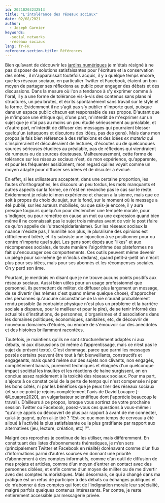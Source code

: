 ```yaml
---
id: 20210203232513
title: "L'intolérance des réseaux sociaux"
date: 02/08/2021
author:
  - Joseph Garnier
keywords:
  -social networks
  -réseaux sociaux
lang: fr-FR
reference-section-title: Références
---
```


Bien qu’avant de découvrir les [jardins numériques]([[20210203232726]]) je m'étais résigné à ne pas disposer de solutions satisfaisantes pour l'écriture et la conservation des notes , il m'apparaissait toutefois acquis, il y a quelque temps encore, que les réseaux sociaux, en particulier Twitter et Facebook, étaient un bon moyen de partager ses réflexions au public pour engager des débats et des discussions. Dans la mesure où l'on a tendance à s'y exprimer comme à l'oral, il y a une forme de tolérance vis-à-vis des contenus sans plans ni structures, un peu brutes, et écrits spontanément sans travail sur le style et la forme. Évidemment il ne s'agit pas s'y publier n'importe quoi, puisque dans un espace public chacun est responsable de ses propos. D'autant que je m'impose une éthique qui, d'une part, m'interdit de m'exprimer sur un sujet que je n'ai pas au moins un peu étudié sérieusement au préalable, et d'autre part, m'interdit de diffuser des messages qui pourraient blesser quelqu'un (attaquons et discutons des idées, pas des gens). Mais dans mon propos je fais bien référence à des réflexions et des idées *ex materia* qui s'inspireraient et découleraient de lectures, d'écoutes ou de quelconques sources sérieuses étudiées au préalable, pas de réflexions qui viendraient de rumeurs ou de sources douteuses. Malheureusement, cette forme de tolérance sur les réseaux sociaux n'est, de mon expérience, qu'apparente, et pour les fréquenter assidûment, mon regard qui les voyait comme un moyen adapté pour diffuser ses idées et de discuter a évolué.

En effet, si les utilisateurs acceptent, dans une certaine proportion, les fautes d'orthographes, les discours un peu tordus, les mots manquants et autres aspects sur la forme, ce n'est en revanche pas le cas sur le reste. Evidemment je relate ici mon expérience et chacun a la sienne, mais que ce soit à propos du choix du sujet, sur le fond, sur le moment où le message a été publié, sur les auteurs mobilisés, ou que sais-je encore, il y aura presque toujours quelqu'un pour déclencher une tempête morale, pour s'indigner, ou pour remettre en cause un mot ou une expression quand bien même il ne connaissait pas le sujet trois minutes avant de voir le post (faire ce qu'on appelle de l'ultracrépidarianisme). Sur les réseaux sociaux la nuance n'existe pas, l'humilité non plus, le pluralisme des opinions est difficilement toléré, et il y subsiste une injonction à se positionner pour ou contre n'importe quel sujet. Les gens sont dopés aux "likes" et aux récompenses sociales, de toute manière l'algorithme des plateformes ne fait qu'encourager ces comportements. Ces outils peuvent même devenir un piège pour soi-même (je m'inclus dedans), quand petit-à-petit on n'écrit plus pour ses idées, mais pour ses abonnés et les récompenses sociales. On y perd son âme.

Pourtant, je mentirais en disant que je ne trouve aucuns points positifs aux réseaux sociaux. Aussi bien utiles pour un usage professionnel que personnel, ils permettent de militer, de diffuser plus largement un message, de se divertir (les mèmes c'est quand même quelque chose), d'approcher des personnes qu'aucune circonstance de la vie n'aurait probablement rendu possible (la contrainte physique n'est plus un problème et la barrière sociale a disparue, pour le meilleur et pour le pire), de se tenir informé des actualités d'institutions, de personnes, d'organismes et d'associations dans les domaines politiques, économiques, sanitaires, etc, de découvrir de nouveaux domaines d'études, ou encore de s'émouvoir sur des anecdotes et des histoires brillamment racontées.

Toutefois, je maintiens qu'ils ne sont structurellement adaptés ni aux débats, ni aux discussions (ni même à l’apprentissage, mais ce n’est pas le sujet du présent texte). C'est dommage, parce que parmi les messages postés certains peuvent être tout à fait bienveillants, constructifs et engageants, mais quand même sur des sujets non clivants, non engagés, complètement banals, purement techniques et éloignés d'un quelconque impact sociétal les insultes et les réactions de haine surgissent, on en conclue assez rapidement à la toxicité des réseaux sociaux. Pour ma part, s'ajoute à ce constat celui de la perte de temps qui n'est compensée ni par les bons côtés, ni par les bénéfices que je peux tirer des réseaux sociaux (et sur ce point je rejoins complètement l'avis de David Louapre [-@Louapre2020], un vulgarisateur scientifique dont j'apprécie beaucoup le travail). D’ailleurs à ce propos, lorsque vous sortirez de votre prochaine session Twitter ou Facebook, posez-vous ces questions à vous-même : “qu’ai-je appris ou découvert de plus par rapport à avant de me connecter, qu’ai-je gagné, qu’en ai-je tiré ? “Est-ce que mon temps de cerveau a été alloué à l’activité la plus satisfaisante ou la plus gratifiante par rapport aux alternatives (jeu, lecture, création, etc) ?”.

Malgré ces reproches je continue de les utiliser, mais différemment. En constituant des listes d’abonnements thématiques, je m’en sers (principalement Twitter et Facebook en réalité) dorénavant comme d’un flux d’informations parmi d’autres sources en donnant une priorité d’abonnement à des comptes informatifs, comme d’un outil de diffusion de mes projets et articles, comme d’un moyen d’entrer en contact avec des personnes ciblées, et enfin comme d’un moyen de militer ou de me divertir avec des comptes humoristiques. Mais désormais, ce qui a changé dans ma pratique est un refus de participer à des débats ou échanges publiques et de m’abonner à des comptes qui font de l’indignation morale leur spécialité, malgré parfois quelques contenus intéressants. Par contre, je reste entièrement accessible par messagerie privée.
